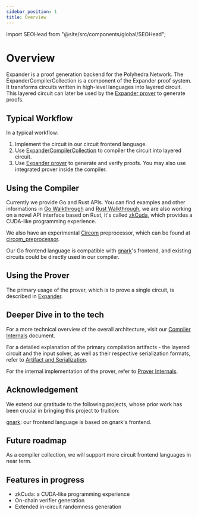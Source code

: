 ```yaml
---
sidebar_position: 1
title: Overview
---
```

import SEOHead from "@site/src/components/global/SEOHead";

<SEOHead
  title="Expander | Polyhedra Network"
  description="Expander is the fastest ZK proof system to date invented by Polyhedra Network."
  url="https://docs.polyhedra.network/expander"
  siteName="Expander"
  image="/img/seo/empty.png"
/>
# Overview

Expander is a proof generation backend for the Polyhedra Network. The ExpanderCompilerCollection is a component of the Expander proof system. It transforms circuits written in high-level languages into layered circuit. This layered circuit can later be used by the [Expander prover](https://github.com/PolyhedraZK/Expander) to generate proofs.

## Typical Workflow

In a typical workflow:

1. Implement the circuit in our circuit frontend language.
2. Use [ExpanderCompilerCollection](https://github.com/PolyhedraZK/ExpanderCompilerCollection) to compiler the circuit into layered circuit.
3. Use [Expander prover](https://github.com/PolyhedraZK/Expander) to generate and verify proofs. You may also use integrated prover inside the compiler.

## Using the Compiler

Currently we provide Go and Rust APIs. You can find examples and other informations in [Go Walkthrough](go/intro) and [Rust Walkthrough](rust/intro), we are also working on a novel API interface based on Rust, it's called [zkCuda](cuda/cuda_like_frontend), which provides a CUDA-like programming experience.

We also have an experimental [Circom](https://github.com/iden3/circom) preprocessor, which can be found at [circom_preprocessor](https://github.com/PolyhedraZK/ExpanderCompilerCollection/tree/v0.0.3/circom_preprocessor).

Our Go frontend language is compatible with [gnark](https://github.com/ConsenSys/gnark)'s frontend, and existing circuits could be directly used in our compiler.

## Using the Prover

The primary usage of the prover, which is to prove a single circuit, is described in [Expander](https://github.com/PolyhedraZK/Expander).

## Deeper Dive in to the tech

For a more technical overview of the overall architecture, visit our [Compiler Internals](internal/intro) document.

For a detailed explanation of the primary compilation artifacts - the layered circuit and the input solver, as well as their respective serialization formats, refer to [Artifact and Serialization](internal/artifact_and_serialization).

For the internal implementation of the prover, refer to [Prover Internals](prover_internals/input_chunks).

## Acknowledgement

We extend our gratitude to the following projects, whose prior work has been crucial in bringing this project to fruition:

[gnark](https://github.com/Consensys/gnark): our frontend language is based on gnark's frontend.

## Future roadmap

As a compiler collection, we will support more circuit frontend languages in near term.

## Features in progress

- zkCuda: a CUDA-like programming experience
- On-chain verifier generation
- Extended in-circuit randomness generation
